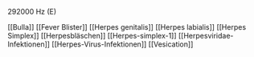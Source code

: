 292000 Hz (E)

[[Bulla]]
[[Fever Blister]]
[[Herpes genitalis]]
[[Herpes labialis]]
[[Herpes Simplex]]
[[Herpesbläschen]]
[[Herpes-simplex-1]]
[[Herpesviridae-Infektionen]]
[[Herpes-Virus-Infektionen]]
[[Vesication]]